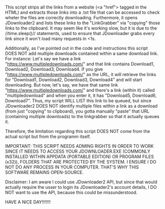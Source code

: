 This script strips all the links from a website (<a "href"> tagged in the HTML) and extracts those links into a .txt file that can be accessed to check wheter the files are correctly downloading. 
Furthermore, it opens JDownloader2 and lists these links to the "LinkGrabber" via "copying" those links to the clipboard.
It may seem like it's working slow, but it is due to the //time.sleep()// statements, used to ensure that JDownloader grabs every link since it won't load many requests in <1s.

Additionally, as I've pointed out in the code and instructions this script DOES NOT add multiple downloads contained within a same download link. 
For instance: 
Let's say we have a link "https://www.multipledownloads.com/" and that link contains Download1, Download2, Download3, Download4.
If you give "https://www.multipledownloads.com/" as the URL, it will retrieve the links for "Download1, Download2, Download3, Download4" and will start downloading.
But now, let's say, we have that same link "https://www.multipledownloads.com/" and there's a link (within it) called "multipledownload" and when you enter it, it has "Download5, Download6, Download7".
Thus, my script WILL LIST this link to be queued, but since JDownloader2 DOES NOT identify multiple files within a link as a download (from just "copying" to clipboard), you gotta manually "paste" that URL 
(containing multiple downloads) to the linkgrabber so that it actually queues it.

Therefore, the limitation regarding this script DOES NOT come from the actual script but from the programm itself.

IMPORTANT: THIS SCRIPT NEEDS ADMING RIGHTS IN ORDER TO WORK SINCE IT NEEDS TO ACCESS YOUR JDOWNLOADER.EXE (COMMONLY INSTALLED WITHIN APPDATA (PORTABLE EDITION) OR PROGRAM FILES (x32)), FOLDERS THAT ARE PROTECTED
BY THE SYSTEM. I ENSURE I DO NOT DO ANY PROCESS IN YOUR COMPUTER. THAT'S WHY THIS SOFTWARE REMAINS OPEN-SOURCE.

Disclaimer: I am aware I could use JDownloader2 API, but since that would actually require the usser to login its JDownloader2's account details, I DO NOT want to use the API, because this could be missunderstood.

HAVE A NICE DAY!!!!!!! 

